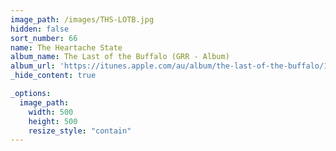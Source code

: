 ```yaml
---
image_path: /images/THS-LOTB.jpg
hidden: false
sort_number: 66
name: The Heartache State
album_name: The Last of the Buffalo (GRR - Album)
album_url: 'https://itunes.apple.com/au/album/the-last-of-the-buffalo/1316941691'
_hide_content: true

_options:
  image_path:
    width: 500
    height: 500
    resize_style: "contain"
---
```


